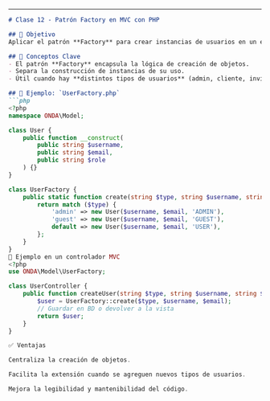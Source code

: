 
---

```markdown
# Clase 12 - Patrón Factory en MVC con PHP

## 🎯 Objetivo
Aplicar el patrón **Factory** para crear instancias de usuarios en un entorno **MVC**.

## 🔑 Conceptos Clave
- El patrón **Factory** encapsula la lógica de creación de objetos.  
- Separa la construcción de instancias de su uso.  
- Útil cuando hay **distintos tipos de usuarios** (admin, cliente, invitado, etc.).

## 📄 Ejemplo: `UserFactory.php`
```php
<?php
namespace ONDA\Model;

class User {
    public function __construct(
        public string $username,
        public string $email,
        public string $role
    ) {}
}

class UserFactory {
    public static function create(string $type, string $username, string $email): User {
        return match ($type) {
            'admin' => new User($username, $email, 'ADMIN'),
            'guest' => new User($username, $email, 'GUEST'),
            default => new User($username, $email, 'USER'),
        };
    }
}
📄 Ejemplo en un controlador MVC
<?php
use ONDA\Model\UserFactory;

class UserController {
    public function createUser(string $type, string $username, string $email) {
        $user = UserFactory::create($type, $username, $email);
        // Guardar en BD o devolver a la vista
        return $user;
    }
}

✅ Ventajas

Centraliza la creación de objetos.

Facilita la extensión cuando se agreguen nuevos tipos de usuarios.

Mejora la legibilidad y mantenibilidad del código.